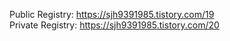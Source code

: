Public Registry: https://sjh9391985.tistory.com/19 </br>
Private Registry: https://sjh9391985.tistory.com/20
